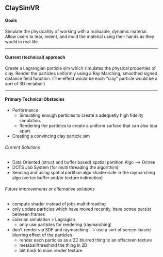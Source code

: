 ## ClaySimVR

#### Goals
Simulate the physicallity of working with a malluable, dynamic material.
Allow users to tear, indent, and mold the material using their hands as they would in real life.


---


#### Current (technical) approach
Create a Lagrangian particle sim which simulates the physical properties of clay.
Render the particles uniformly using a Ray Marching, smoothed signed distance field function. 
(The effect would be each "clay" particle would be a sort of 3D metaball)


---


#### Primary Technical Obstacles
- Performance
  - Simulating enough particles to create a adequetly high fidelity simulation.
  -  Rendering the particles to create a uniform surface that can also tear apart.
- Creating a convincing clay particle sim


###### Current Solutions
- Data Oriented (struct and buffer based) spatial partition Algo --> Octree
- DOTS Job System (for multi threading the algorithim)
- Sending and using spatial partition algo shader-side in the raymarching algo (vertex buffer and/or texture indirection)


###### Future improvements or alternative solutions
- compute shader instead of jobs multithreading
- only update particles which have moved recently, have octree persist between frames
- Eulerian simulation > Lagragian
    - only use particles for rendering (raymarching)
- don't render via SDF and raymarching --> use a sort of screen-based blurring effect of the particles
  - render each particles as a 2D blurred thing to an offscreen texture
  - metaball/threshold the thing in 2D
  - blit back to main render texture



